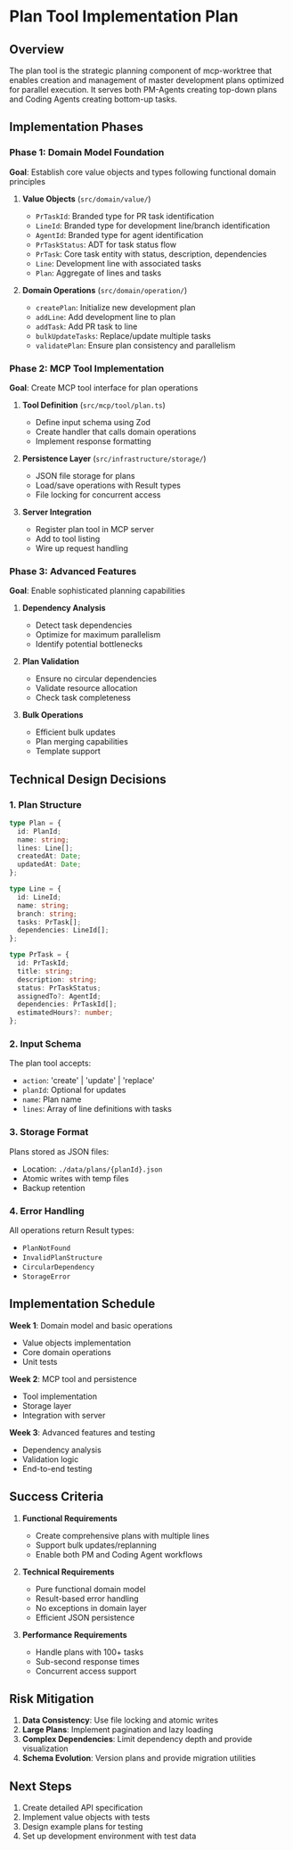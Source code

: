 # Plan Tool Implementation Plan

## Overview

The plan tool is the strategic planning component of mcp-worktree that enables creation and management of master development plans optimized for parallel execution. It serves both PM-Agents creating top-down plans and Coding Agents creating bottom-up tasks.

## Implementation Phases

### Phase 1: Domain Model Foundation
**Goal**: Establish core value objects and types following functional domain principles

1. **Value Objects** (`src/domain/value/`)
   - `PrTaskId`: Branded type for PR task identification
   - `LineId`: Branded type for development line/branch identification
   - `AgentId`: Branded type for agent identification
   - `PrTaskStatus`: ADT for task status flow
   - `PrTask`: Core task entity with status, description, dependencies
   - `Line`: Development line with associated tasks
   - `Plan`: Aggregate of lines and tasks

2. **Domain Operations** (`src/domain/operation/`)
   - `createPlan`: Initialize new development plan
   - `addLine`: Add development line to plan
   - `addTask`: Add PR task to line
   - `bulkUpdateTasks`: Replace/update multiple tasks
   - `validatePlan`: Ensure plan consistency and parallelism

### Phase 2: MCP Tool Implementation
**Goal**: Create MCP tool interface for plan operations

1. **Tool Definition** (`src/mcp/tool/plan.ts`)
   - Define input schema using Zod
   - Create handler that calls domain operations
   - Implement response formatting

2. **Persistence Layer** (`src/infrastructure/storage/`)
   - JSON file storage for plans
   - Load/save operations with Result types
   - File locking for concurrent access

3. **Server Integration**
   - Register plan tool in MCP server
   - Add to tool listing
   - Wire up request handling

### Phase 3: Advanced Features
**Goal**: Enable sophisticated planning capabilities

1. **Dependency Analysis**
   - Detect task dependencies
   - Optimize for maximum parallelism
   - Identify potential bottlenecks

2. **Plan Validation**
   - Ensure no circular dependencies
   - Validate resource allocation
   - Check task completeness

3. **Bulk Operations**
   - Efficient bulk updates
   - Plan merging capabilities
   - Template support

## Technical Design Decisions

### 1. Plan Structure
```typescript
type Plan = {
  id: PlanId;
  name: string;
  lines: Line[];
  createdAt: Date;
  updatedAt: Date;
};

type Line = {
  id: LineId;
  name: string;
  branch: string;
  tasks: PrTask[];
  dependencies: LineId[];
};

type PrTask = {
  id: PrTaskId;
  title: string;
  description: string;
  status: PrTaskStatus;
  assignedTo?: AgentId;
  dependencies: PrTaskId[];
  estimatedHours?: number;
};
```

### 2. Input Schema
The plan tool accepts:
- `action`: 'create' | 'update' | 'replace'
- `planId`: Optional for updates
- `name`: Plan name
- `lines`: Array of line definitions with tasks

### 3. Storage Format
Plans stored as JSON files:
- Location: `./data/plans/{planId}.json`
- Atomic writes with temp files
- Backup retention

### 4. Error Handling
All operations return Result types:
- `PlanNotFound`
- `InvalidPlanStructure`
- `CircularDependency`
- `StorageError`

## Implementation Schedule

**Week 1**: Domain model and basic operations
- Value objects implementation
- Core domain operations
- Unit tests

**Week 2**: MCP tool and persistence
- Tool implementation
- Storage layer
- Integration with server

**Week 3**: Advanced features and testing
- Dependency analysis
- Validation logic
- End-to-end testing

## Success Criteria

1. **Functional Requirements**
   - Create comprehensive plans with multiple lines
   - Support bulk updates/replanning
   - Enable both PM and Coding Agent workflows

2. **Technical Requirements**
   - Pure functional domain model
   - Result-based error handling
   - No exceptions in domain layer
   - Efficient JSON persistence

3. **Performance Requirements**
   - Handle plans with 100+ tasks
   - Sub-second response times
   - Concurrent access support

## Risk Mitigation

1. **Data Consistency**: Use file locking and atomic writes
2. **Large Plans**: Implement pagination and lazy loading
3. **Complex Dependencies**: Limit dependency depth and provide visualization
4. **Schema Evolution**: Version plans and provide migration utilities

## Next Steps

1. Create detailed API specification
2. Implement value objects with tests
3. Design example plans for testing
4. Set up development environment with test data